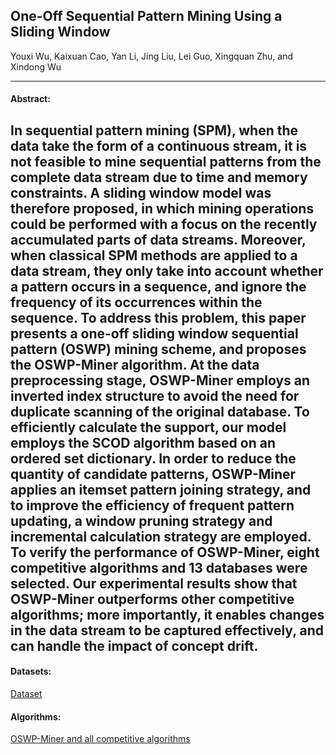 ## One-Off Sequential Pattern Mining Using a Sliding Window

Youxi Wu, Kaixuan Cao, Yan Li, Jing Liu, Lei Guo, Xingquan Zhu, and Xindong Wu 

***

#### Abstract:
In sequential pattern mining (SPM), when the data take the form of a continuous stream, it is not feasible to mine sequential patterns from the complete data stream due to time and memory constraints. A sliding window model was therefore proposed, in which mining operations could be performed with a focus on the recently accumulated parts of data streams. Moreover, when classical SPM methods are applied to a data stream, they only take into account whether a pattern occurs in a sequence, and ignore the frequency of its occurrences within the sequence. To address this problem, this paper presents a one-off sliding window sequential pattern (OSWP) mining scheme, and proposes the OSWP-Miner algorithm. At the data preprocessing stage, OSWP-Miner employs an inverted index structure to avoid the need for duplicate scanning of the original database. To efficiently calculate the support, our model employs the SCOD algorithm based on an ordered set dictionary. In order to reduce the quantity of candidate patterns, OSWP-Miner applies an itemset pattern joining strategy, and to improve the efficiency of frequent pattern updating, a window pruning strategy and incremental calculation strategy are employed. To verify the performance of OSWP-Miner, eight competitive algorithms and 13 databases were selected. Our experimental results show that OSWP-Miner outperforms other competitive algorithms; more importantly, it enables changes in the data stream to be captured effectively, and can handle the impact of concept drift.
---

#### Datasets:
[Dataset](https://github.com/wuc567/Pattern-Mining/tree/master/OSWP-Miner/Datasets)

#### Algorithms:

[OSWP-Miner and all competitive algorithms](https://github.com/wuc567/Pattern-Mining/blob/master/OSWP-Miner/Algorithms)
 

